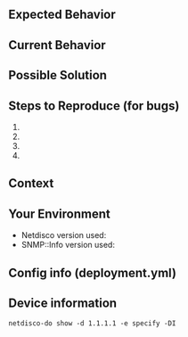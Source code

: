 <!---

READ THIS FIRST!
----------------


Provide a general summary of the issue in the Title above

STOP! If your ticket is about a device not being detected correctly,
see SNMP::Info: https://github.com/netdisco/snmp-info/issues/new

STOP! If you have new MIBs to submit,
see netdisco-mibs: https://github.com/netdisco/netdisco-mibs/issues/new

STOP! If you are running a netdisco docker setup,
see netdisco-docker: https://github.com/netdisco/netdisco-docker/issues/new

everything else about Netdisco's behaviour is good, here :-D

when including netdisco config snippets, whitespace matters since it's a yaml file
for github issues it really helps if you include the relevant config parts in a codeblock (code fencing)
see the "code" subject on https://guides.github.com/features/mastering-markdown/ for that)
this should preserve spaces in the issue tracker and make troubleshooting quicker

the more info you can provide, the easier it is for us the help you, so please
fill out as many of the items below as possible.
-->


## Expected Behavior
<!--- If you're describing a bug, tell us what should happen -->
<!--- If you're suggesting a change/improvement, tell us how it should work -->

## Current Behavior
<!--- If describing a bug, tell us what happens instead of the expected behavior -->
<!--- If suggesting a change/improvement, explain the difference from current behavior -->

## Possible Solution
<!--- Not obligatory, but suggest a fix/reason for the bug, -->
<!--- or ideas how to implement the addition or change -->

## Steps to Reproduce (for bugs)
<!--- Provide a link to a live example, or an unambiguous set of steps to -->
<!--- reproduce this bug. Include code to reproduce, if relevant, or attach screenshots -->
1. 
2. 
3. 
4. 

## Context
<!--- How has this issue affected you? What are you trying to accomplish? -->
<!--- Providing context helps us come up with a solution that is most useful in the real world -->

## Your Environment
<!--- Include as many relevant details about the environment you experienced the bug in -->
* Netdisco version used: 
* SNMP::Info version used: 

## Config info (deployment.yml)
<!--- if possible include all options you added to your deployment.yml file, since -->
<!--- some options can change the behaviour in drastic ways -->

## Device information
<!--- if the issue relates to specific devices their info would be usefull -->
<!--- do note that the following command might contain sensitive info, you can -->
<!--- remove this but let us know if you did so -->
<!--- change 1.1.1.1 in the below example with the problematic device's ip -->

`netdisco-do show -d 1.1.1.1 -e specify -DI`
